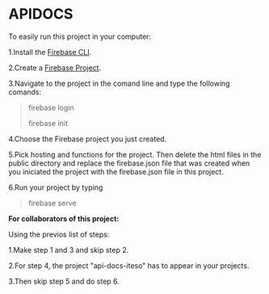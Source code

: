 # APIDOCS

To easily run this project in your computer:

1.Install the [Firebase CLI](https://firebase.google.com/docs/cli).

2.Create a [Firebase Project](https://console.firebase.google.com/). 

3.Navigate to the project in the comand line and type the following comands:

  >firebase login
  >
  >firebase init
  
4.Choose the Firebase project you just created.

5.Pick hosting and functions for the project. Then delete the html files in the public directory and replace the firebase.json file that was created when you iniciated the project with the firebase.json file in this project.

6.Run your project by typing

  >firebase serve

**For collaborators of this project:**

Using the previos list of steps:

1.Make step 1 and 3 and skip step 2. 

2.For step 4, the project "api-docs-iteso" has to appear in your projects. 

3.Then skip step 5 and do step 6.


